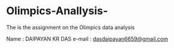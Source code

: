 # Olimpics-Anallysis-

The is the assignment on the Olimpics data analysis 

Name : DAIPAYAN KR DAS
e-mail : dasdaipayan6659@gmail.com
